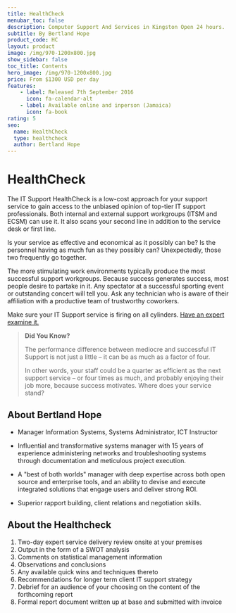 ```yaml
---
title: HealthCheck
menubar_toc: false
description: Computer Support And Services in Kingston Open 24 hours.
subtitle: By Bertland Hope
product_code: HC
layout: product
image: /img/970-1200x800.jpg
show_sidebar: false
toc_title: Contents
hero_image: /img/970-1200x800.jpg
price: From $1300 USD per day
features:
    - label: Released 7th September 2016 
      icon: fa-calendar-alt
    - label: Available online and inperson (Jamaica)
      icon: fa-book
rating: 5
seo:
  name: HealthCheck
  type: healthcheck
  author: Bertland Hope
---
```


# HealthCheck

The IT Support HealthCheck is a low-cost approach for your support service to gain access to the unbiased opinion of top-tier IT support professionals. Both internal and external support workgroups (ITSM and ECSM) can use it. It also scans your second line in addition to the service desk or first line. 

Is your service as effective and economical as it possibly can be?
Is the personnel having as much fun as they possibly can?
Unexpectedly, those two frequently go together.

The more stimulating work environments typically produce the most successful support workgroups.
Because success generates success, most people desire to partake in it.
Any spectator at a successful sporting event or outstanding concert will tell you.
Ask any technician who is aware of their affiliation with a productive team of trustworthy coworkers. 

<div class="buttons is-centered">
Make sure your IT Support service is firing on all cylinders. 
<a href="/connect/" class="button is-info" target="_blank">Have an expert examine it.</a>
</div>

> **Did You Know?**
> 
> The performance difference between mediocre and successful IT Support is not just a little – it can be as much as a factor of four.
> 
> 
> In other words, your staff could be a quarter as efficient as the next support service – or four times as much, and probably enjoying their job more, because success motivates. Where does your service stand?

## About Bertland Hope

* Manager Information Systems, Systems Administrator, ICT Instructor

* Influential and transformative systems manager with 15 years of experience administering networks and troubleshooting systems through documentation and meticulous project execution.

* A "best of both worlds" manager with deep expertise across both open source and enterprise tools, and an ability to devise and execute integrated solutions that engage users and deliver strong ROI.

* Superior rapport building, client relations and negotiation skills.



## About the Healthcheck

1. Two-day expert service delivery review onsite at your premises
2. Output in the form of a SWOT analysis
3. Comments on statistical management information
4. Observations and conclusions
5. Any available quick wins and techniques thereto
6. Recommendations for longer term client IT support strategy
7. Debrief for an audience of your choosing on the content of the forthcoming report
8. Formal report document written up at base and submitted with invoice




